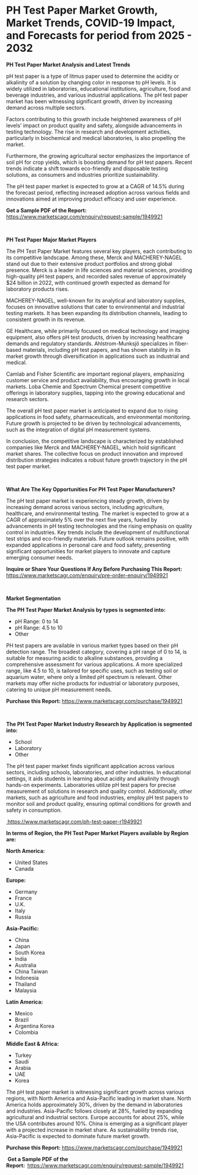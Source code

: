 <p><h1>PH Test Paper Market Growth, Market Trends, COVID-19 Impact, and Forecasts for period from 2025 - 2032</h1></p><p><strong>PH Test Paper Market Analysis and Latest Trends</strong></p>
<p><p>pH test paper is a type of litmus paper used to determine the acidity or alkalinity of a solution by changing color in response to pH levels. It is widely utilized in laboratories, educational institutions, agriculture, food and beverage industries, and various industrial applications. The pH test paper market has been witnessing significant growth, driven by increasing demand across multiple sectors. </p><p>Factors contributing to this growth include heightened awareness of pH levels’ impact on product quality and safety, alongside advancements in testing technology. The rise in research and development activities, particularly in biochemical and medical laboratories, is also propelling the market. </p><p>Furthermore, the growing agricultural sector emphasizes the importance of soil pH for crop yields, which is boosting demand for pH test papers. Recent trends indicate a shift towards eco-friendly and disposable testing solutions, as consumers and industries prioritize sustainability. </p><p>The pH test paper market is expected to grow at a CAGR of 14.5% during the forecast period, reflecting increased adoption across various fields and innovations aimed at improving product efficacy and user experience.</p></p>
<p><strong>Get a Sample PDF of the Report:&nbsp;</strong> <a href="https://www.marketscagr.com/enquiry/request-sample/1949921?utm_campaign=2476&utm_medium=2&utm_source=Github&utm_content=ia&utm_term=13042025&utm_id=ph-test-paper">https://www.marketscagr.com/enquiry/request-sample/1949921</a></p>
<p>&nbsp;</p>
<p><strong>PH Test Paper Major Market Players</strong></p>
<p><p>The PH Test Paper Market features several key players, each contributing to its competitive landscape. Among these, Merck and MACHEREY-NAGEL stand out due to their extensive product portfolios and strong global presence. Merck is a leader in life sciences and material sciences, providing high-quality pH test papers, and recorded sales revenue of approximately $24 billion in 2022, with continued growth expected as demand for laboratory products rises.</p><p>MACHEREY-NAGEL, well-known for its analytical and laboratory supplies, focuses on innovative solutions that cater to environmental and industrial testing markets. It has been expanding its distribution channels, leading to consistent growth in its revenue.</p><p>GE Healthcare, while primarily focused on medical technology and imaging equipment, also offers pH test products, driven by increasing healthcare demands and regulatory standards. Ahlstrom-Munksjö specializes in fiber-based materials, including pH test papers, and has shown stability in its market growth through diversification in applications such as industrial and medical.</p><p>Camlab and Fisher Scientific are important regional players, emphasizing customer service and product availability, thus encouraging growth in local markets. Loba Chemie and Spectrum Chemical present competitive offerings in laboratory supplies, tapping into the growing educational and research sectors.</p><p>The overall pH test paper market is anticipated to expand due to rising applications in food safety, pharmaceuticals, and environmental monitoring. Future growth is projected to be driven by technological advancements, such as the integration of digital pH measurement systems.</p><p>In conclusion, the competitive landscape is characterized by established companies like Merck and MACHEREY-NAGEL, which hold significant market shares. The collective focus on product innovation and improved distribution strategies indicates a robust future growth trajectory in the pH test paper market.</p></p>
<p>&nbsp;</p>
<p><strong>What Are The Key Opportunities For PH Test Paper Manufacturers?</strong></p>
<p><p>The pH test paper market is experiencing steady growth, driven by increasing demand across various sectors, including agriculture, healthcare, and environmental testing. The market is expected to grow at a CAGR of approximately 5% over the next five years, fueled by advancements in pH testing technologies and the rising emphasis on quality control in industries. Key trends include the development of multifunctional test strips and eco-friendly materials. Future outlook remains positive, with expanded applications in personal care and food safety, presenting significant opportunities for market players to innovate and capture emerging consumer needs.</p></p>
<p><strong>Inquire or Share Your Questions If Any Before Purchasing This Report:</strong> <a href="https://www.marketscagr.com/enquiry/pre-order-enquiry/1949921?utm_campaign=2476&utm_medium=2&utm_source=Github&utm_content=ia&utm_term=13042025&utm_id=ph-test-paper">https://www.marketscagr.com/enquiry/pre-order-enquiry/1949921</a></p>
<p>&nbsp;</p>
<p><strong>Market Segmentation</strong></p>
<p><strong>The PH Test Paper Market Analysis by types is segmented into:</strong></p>
<p><ul><li>pH Range: 0 to 14</li><li>pH Range: 4.5 to 10</li><li>Other</li></ul></p>
<p><p>PH test papers are available in various market types based on their pH detection range. The broadest category, covering a pH range of 0 to 14, is suitable for measuring acidic to alkaline substances, providing a comprehensive assessment for various applications. A more specialized range, like 4.5 to 10, is tailored for specific uses, such as testing soil or aquarium water, where only a limited pH spectrum is relevant. Other markets may offer niche products for industrial or laboratory purposes, catering to unique pH measurement needs.</p></p>
<p><strong>Purchase this Report:&nbsp;</strong><a href="https://www.marketscagr.com/purchase/1949921?utm_campaign=2476&utm_medium=2&utm_source=Github&utm_content=ia&utm_term=13042025&utm_id=ph-test-paper">https://www.marketscagr.com/purchase/1949921</a></p>
<p>&nbsp;</p>
<p><strong>The PH Test Paper Market Industry Research by Application is segmented into:</strong></p>
<p><ul><li>School</li><li>Laboratory</li><li>Other</li></ul></p>
<p><p>The pH test paper market finds significant application across various sectors, including schools, laboratories, and other industries. In educational settings, it aids students in learning about acidity and alkalinity through hands-on experiments. Laboratories utilize pH test papers for precise measurement of solutions in research and quality control. Additionally, other markets, such as agriculture and food industries, employ pH test papers to monitor soil and product quality, ensuring optimal conditions for growth and safety in consumption.</p></p>
<p><a href="https://www.marketscagr.com/ph-test-paper-r1949921?utm_campaign=2476&utm_medium=2&utm_source=Github&utm_content=ia&utm_term=13042025&utm_id=ph-test-paper">&nbsp;https://www.marketscagr.com/ph-test-paper-r1949921</a></p>
<p><strong>In terms of Region, the PH Test Paper Market Players available by Region are:</strong></p>
<p>
    <p> <strong> North America: </strong>
        <ul>
            <li>United States</li>
            <li>Canada</li>
        </ul>
        </p> 
    <p> <strong> Europe: </strong>
        <ul>
            <li>Germany</li>
            <li>France</li>
            <li>U.K.</li>
            <li>Italy</li>
            <li>Russia</li>
        </ul>
        </p> 
    <p> <strong> Asia-Pacific: </strong>
        <ul>
            <li>China</li>
            <li>Japan</li>
            <li>South Korea</li>
            <li>India</li>
            <li>Australia</li>
            <li>China Taiwan</li>
            <li>Indonesia</li>
            <li>Thailand</li>
            <li>Malaysia</li>
        </ul>
        </p> 
    <p> <strong> Latin America: </strong>
        <ul>
            <li>Mexico</li>
            <li>Brazil</li>
            <li>Argentina Korea</li>
            <li>Colombia</li>
        </ul>
        </p> 
    <p> <strong> Middle East & Africa: </strong>
        <ul>
            <li>Turkey</li>
            <li>Saudi</li>
            <li>Arabia</li>
            <li>UAE</li>
            <li>Korea</li>
        </ul>
    </p>
    </p>
<p><p>The pH test paper market is witnessing significant growth across various regions, with North America and Asia-Pacific leading in market share. North America holds approximately 30%, driven by the demand in laboratories and industries. Asia-Pacific follows closely at 28%, fueled by expanding agricultural and industrial sectors. Europe accounts for about 25%, while the USA contributes around 10%. China is emerging as a significant player with a projected increase in market share. As sustainability trends rise, Asia-Pacific is expected to dominate future market growth.</p></p>
<p><strong>Purchase this Report: </strong><a href="https://www.marketscagr.com/purchase/1949921?utm_campaign=2476&utm_medium=2&utm_source=Github&utm_content=ia&utm_term=13042025&utm_id=ph-test-paper">https://www.marketscagr.com/purchase/1949921</a></p>
<p>&nbsp;<strong>Get a Sample PDF of the Report:&nbsp;&nbsp;</strong><a href="https://www.marketscagr.com/enquiry/request-sample/1949921?utm_campaign=2476&utm_medium=2&utm_source=Github&utm_content=ia&utm_term=13042025&utm_id=ph-test-paper">https://www.marketscagr.com/enquiry/request-sample/1949921</a></p>
<p><strong></strong></p>
<p><p></p><p></p><p></p></p>
